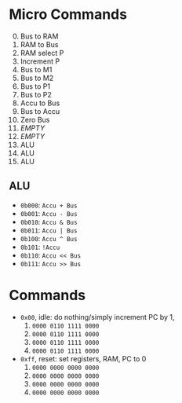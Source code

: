 # Micro Commands

0. Bus to RAM
1. RAM to Bus
2. RAM select P
3. Increment P
4. Bus to M1
5. Bus to M2
6. Bus to P1
7. Bus to P2
8. Accu to Bus
9. Bus to Accu
10. Zero Bus
11. _EMPTY_
12. _EMPTY_
13. ALU
14. ALU
15. ALU

## ALU

- `0b000`: `Accu + Bus`
- `0b001`: `Accu - Bus`
- `0b010`: `Accu & Bus`
- `0b011`: `Accu | Bus`
- `0b100`: `Accu ^ Bus`
- `0b101`: `!Accu`
- `0b110`: `Accu << Bus`
- `0b111`: `Accu >> Bus`
# Commands

- `0x00`, idle: do nothing/simply increment PC by 1,
    1. `0000 0110 1111 0000`
    2. `0000 0110 1111 0000`
    3. `0000 0110 1111 0000`
    4. `0000 0110 1111 0000`
- `0xff`, reset: set registers, RAM, PC to 0
    1. `0000 0000 0000 0000`
    2. `0000 0000 0000 0000`
    3. `0000 0000 0000 0000`
    4. `0000 0000 0000 0000`